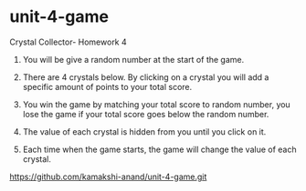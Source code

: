 # unit-4-game
Crystal Collector- Homework 4

1) You will be give a random number at the start of the game.

2) There are 4 crystals below. By clicking on a crystal you will add a specific amount of points to your total score.

3) You win the game by matching your total score to random number, you lose the game if your total score goes below the random number.

4) The value of each crystal is hidden from  you until you click on it.

5) Each time when the game starts, the game will change the value of each crystal.

https://github.com/kamakshi-anand/unit-4-game.git

